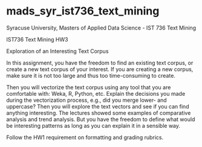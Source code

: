 # mads_syr_ist736_text_mining
Syracuse University, Masters of Applied Data Science - IST 736 Text Mining

IST736 Text Mining HW3 
 
Exploration of an Interesting Text Corpus 
 
In this assignment, you have the freedom to find an existing text corpus, or create a new text corpus of your interest. If you are creating a new corpus, make sure it is not too large and thus too time-consuming to create.  
 
Then you will vectorize the text corpus using any tool that you are comfortable with: Weka, R, Python, etc. Explain the decisions you made during the vectorization process, e.g., did you merge lower- and uppercase? Then you will explore the text vectors and see if you can find anything interesting. The lectures showed some examples of comparative analysis and trend analysis. But you have the freedom to define what would be interesting patterns as long as you can explain it in a sensible way.  
 
Follow the HW1 requirement on formatting and grading rubrics. 
